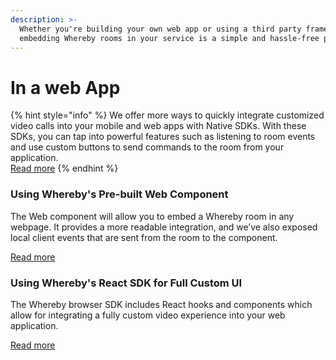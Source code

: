 ```yaml
---
description: >-
  Whether you're building your own web app or using a third party framework,
  embedding Whereby rooms in your service is a simple and hassle-free process.
---
```


# In a web App

{% hint style="info" %}
We offer more ways to quickly integrate customized video calls into your mobile and web apps with Native SDKs. With these SDKs, you can tap into powerful features such as listening to room events and use custom buttons to send commands to the room from your application.\
[Read more](broken-reference)
{% endhint %}

### Using Whereby's Pre-built Web Component

The Web component will allow you to embed a Whereby room in any webpage. It provides a more readable integration, and we’ve also exposed local client events that are sent from the room to the component.

[Read more](using-the-whereby-embed-element.md)

### Using Whereby's React SDK for Full Custom UI

The Whereby browser SDK includes React hooks and components which allow for integrating a fully custom video experience into your web application.

[Read more](../../../reference/react-hooks-reference/)
